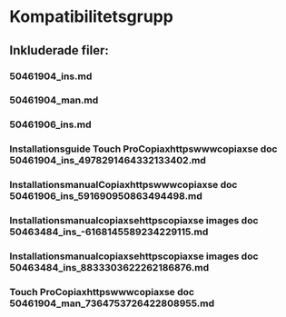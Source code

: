 # Kompatibilitetsgrupp

## Inkluderade filer:


### 50461904_ins.md

### 50461904_man.md

### 50461906_ins.md

### Installationsguide Touch ProCopiaxhttpswwwcopiaxse  doc  50461904_ins_4978291464332133402.md

### InstallationsmanualCopiaxhttpswwwcopiaxse  doc  50461906_ins_591690950863494498.md

### Installationsmanualcopiaxsehttpscopiaxse  images  doc  50463484_ins_-6168145589234229115.md

### Installationsmanualcopiaxsehttpscopiaxse  images  doc  50463484_ins_8833303622262186876.md

### Touch ProCopiaxhttpswwwcopiaxse  doc  50461904_man_7364753726422808955.md